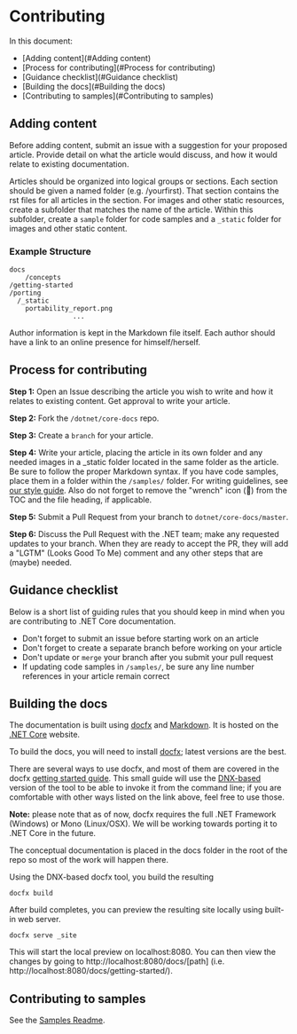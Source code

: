 Contributing
============

In this document: 

* [Adding content](#Adding content)
* [Process for contributing](#Process for contributing) 
* [Guidance checklist](#Guidance checklist)
* [Building the docs](#Building the docs)
* [Contributing to samples](#Contributing to samples)

## Adding content ##

Before adding content, submit an issue with a suggestion for your proposed
article. Provide detail on what the article would discuss, and how it would
relate to existing documentation.

Articles should be organized into logical groups or sections. Each section
should be given a named folder (e.g. /yourfirst). That section contains the
rst files for all articles in the section. For images and other static
resources, create a subfolder that matches the name of the article. Within this
subfolder, create a ``sample`` folder for code samples and a  ``_static`` folder
 for images and other static content.

### Example Structure ###

	docs
		/concepts
    /getting-started
    /porting
      /_static
        portability_report.png
					...

Author information is kept in the Markdown file itself. Each author should have a link to an online presence for himself/herself. 

## Process for contributing ##

**Step 1:** Open an Issue describing the article you wish to write and how it
relates to existing content. Get approval to write your article.

**Step 2:** Fork the `/dotnet/core-docs` repo.

**Step 3:** Create a `branch` for your article.

**Step 4:** Write your article, placing the article in its own folder and any
needed images in a _static folder located in the same folder as the article.
Be sure to follow the proper Markdown syntax. If you have code samples,
place them in a folder within the `/samples/` folder.  For writing guidelines, see
[our style guide](/styleguide.md). Also do not forget to remove the "wrench" icon 
(🔧) from the TOC and the file heading, if applicable. 

**Step 5:** Submit a Pull Request from your branch to `dotnet/core-docs/master`.

**Step 6:** Discuss the Pull Request with the .NET team; make any requested
updates to your branch. When they are ready to accept the PR, they will add a
"LGTM" (Looks Good To Me) comment and any other steps that are (maybe) needed.

## Guidance checklist ##

Below is a short list of guiding rules that you should keep in mind when you are
contributing to .NET Core documentation.

- Don't forget to submit an issue before starting work on an article
- Don't forget to create a separate branch before working on your article
- Don't update or `merge` your branch after you submit your pull request
- If updating code samples in `/samples/`, be sure any line number references
	in your article remain correct

## Building the docs ##

The documentation is built using [docfx](http://dotnet.github.io/docfx/) and
[Markdown](https://daringfireball.net/projects/markdown/syntax). It is hosted on the [.NET Core](http://dotnet.github.io/) website. 

To build the docs, you will need to install
[docfx](http://dotnet.github.io/docfx/); latest versions are the best. 

There are several ways to use docfx, and most of them are covered in the docfx [getting started guide](http://aspnet.github.io/docfx/tutorial/docfx_getting_started.html). This small guide will use the [DNX-based](http://aspnet.github.io/docfx/tutorial/docfx_getting_started.html#use-docfx-under-dnx) version of the tool to be able to invoke it from the command line; if you are comfortable with other ways listed on the link above, feel free to use those. 

**Note:** please note that as of now, docfx requires the full .NET Framework (Windows) or Mono (Linux/OSX). We will be working towards porting it to .NET Core in the future. 

The conceptual documentation is placed in the docs folder in the root of the repo so most of the work will happen there. 

Using the DNX-based docfx tool, you build the resulting 

	docfx build
	
After build completes, you can preview the resulting site locally using built-in web server.

	docfx serve _site
	
This will start the local preview on localhost:8080. You can then view the changes by going to http://localhost:8080/docs/[path] (i.e. http://localhost:8080/docs/getting-started/).   

## Contributing to samples

See the [Samples Readme](https://github.com/dotnet/core-docs/blob/master/samples/README.md).
